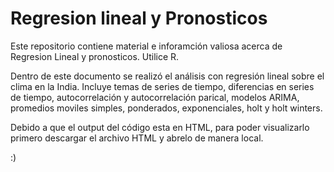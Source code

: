 # Regresion lineal y Pronosticos
Este repositorio contiene material e inforamción valiosa acerca de Regresion Lineal y pronosticos. Utilice R. 

Dentro de este documento se realizó el análisis con regresión lineal sobre el clima en la India. Incluye temas de series de tiempo, diferencias en series de tiempo, autocorrelación y autocorrelación parical, modelos ARIMA, promedios moviles simples, ponderados, exponenciales, holt y holt winters. 

Debido a que el output del código esta en HTML, para poder visualizarlo primero descargar el archivo HTML y abrelo de manera local. 

:)
